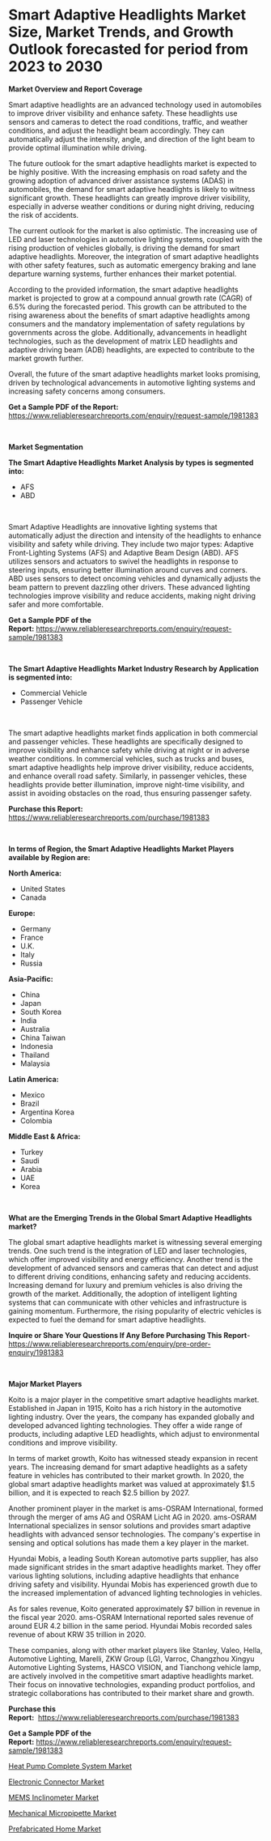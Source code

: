 <p><h1>Smart Adaptive Headlights Market Size, Market Trends, and Growth Outlook forecasted for period from 2023 to 2030</h1></p><p><strong>Market Overview and Report Coverage</strong></p>
<p><p>Smart adaptive headlights are an advanced technology used in automobiles to improve driver visibility and enhance safety. These headlights use sensors and cameras to detect the road conditions, traffic, and weather conditions, and adjust the headlight beam accordingly. They can automatically adjust the intensity, angle, and direction of the light beam to provide optimal illumination while driving.</p><p>The future outlook for the smart adaptive headlights market is expected to be highly positive. With the increasing emphasis on road safety and the growing adoption of advanced driver assistance systems (ADAS) in automobiles, the demand for smart adaptive headlights is likely to witness significant growth. These headlights can greatly improve driver visibility, especially in adverse weather conditions or during night driving, reducing the risk of accidents.</p><p>The current outlook for the market is also optimistic. The increasing use of LED and laser technologies in automotive lighting systems, coupled with the rising production of vehicles globally, is driving the demand for smart adaptive headlights. Moreover, the integration of smart adaptive headlights with other safety features, such as automatic emergency braking and lane departure warning systems, further enhances their market potential.</p><p>According to the provided information, the smart adaptive headlights market is projected to grow at a compound annual growth rate (CAGR) of 6.5% during the forecasted period. This growth can be attributed to the rising awareness about the benefits of smart adaptive headlights among consumers and the mandatory implementation of safety regulations by governments across the globe. Additionally, advancements in headlight technologies, such as the development of matrix LED headlights and adaptive driving beam (ADB) headlights, are expected to contribute to the market growth further.</p><p>Overall, the future of the smart adaptive headlights market looks promising, driven by technological advancements in automotive lighting systems and increasing safety concerns among consumers.</p></p>
<p><strong>Get a Sample PDF of the Report:</strong> <a href="https://www.reliableresearchreports.com/enquiry/request-sample/1981383">https://www.reliableresearchreports.com/enquiry/request-sample/1981383</a></p>
<p>&nbsp;</p>
<p><strong>Market Segmentation</strong></p>
<p><strong>The Smart Adaptive Headlights Market Analysis by types is segmented into:</strong></p>
<p><ul><li>AFS</li><li>ABD</li></ul></p>
<p>&nbsp;</p>
<p><p>Smart Adaptive Headlights are innovative lighting systems that automatically adjust the direction and intensity of the headlights to enhance visibility and safety while driving. They include two major types: Adaptive Front-Lighting Systems (AFS) and Adaptive Beam Design (ABD). AFS utilizes sensors and actuators to swivel the headlights in response to steering inputs, ensuring better illumination around curves and corners. ABD uses sensors to detect oncoming vehicles and dynamically adjusts the beam pattern to prevent dazzling other drivers. These advanced lighting technologies improve visibility and reduce accidents, making night driving safer and more comfortable.</p></p>
<p><strong>Get a Sample PDF of the Report:</strong>&nbsp;<a href="https://www.reliableresearchreports.com/enquiry/request-sample/1981383">https://www.reliableresearchreports.com/enquiry/request-sample/1981383</a></p>
<p>&nbsp;</p>
<p><strong>The Smart Adaptive Headlights Market Industry Research by Application is segmented into:</strong></p>
<p><ul><li>Commercial Vehicle</li><li>Passenger Vehicle</li></ul></p>
<p>&nbsp;</p>
<p><p>The smart adaptive headlights market finds application in both commercial and passenger vehicles. These headlights are specifically designed to improve visibility and enhance safety while driving at night or in adverse weather conditions. In commercial vehicles, such as trucks and buses, smart adaptive headlights help improve driver visibility, reduce accidents, and enhance overall road safety. Similarly, in passenger vehicles, these headlights provide better illumination, improve night-time visibility, and assist in avoiding obstacles on the road, thus ensuring passenger safety.</p></p>
<p><strong>Purchase this Report:</strong>&nbsp; <a href="https://www.reliableresearchreports.com/purchase/1981383">https://www.reliableresearchreports.com/purchase/1981383</a></p>
<p>&nbsp;</p>
<p><strong>In terms of Region, the Smart Adaptive Headlights Market Players available by Region are:</strong></p>
<p>
    <p> <strong> North America: </strong>
        <ul>
            <li>United States</li>
            <li>Canada</li>
        </ul>
        </p> 
    <p> <strong> Europe: </strong>
        <ul>
            <li>Germany</li>
            <li>France</li>
            <li>U.K.</li>
            <li>Italy</li>
            <li>Russia</li>
        </ul>
        </p> 
    <p> <strong> Asia-Pacific: </strong>
        <ul>
            <li>China</li>
            <li>Japan</li>
            <li>South Korea</li>
            <li>India</li>
            <li>Australia</li>
            <li>China Taiwan</li>
            <li>Indonesia</li>
            <li>Thailand</li>
            <li>Malaysia</li>
        </ul>
        </p> 
    <p> <strong> Latin America: </strong>
        <ul>
            <li>Mexico</li>
            <li>Brazil</li>
            <li>Argentina Korea</li>
            <li>Colombia</li>
        </ul>
        </p> 
    <p> <strong> Middle East & Africa: </strong>
        <ul>
            <li>Turkey</li>
            <li>Saudi</li>
            <li>Arabia</li>
            <li>UAE</li>
            <li>Korea</li>
        </ul>
    </p>
    </p>
<p>&nbsp;</p>
<p><strong>What are the Emerging Trends in the Global Smart Adaptive Headlights market?</strong></p>
<p><p>The global smart adaptive headlights market is witnessing several emerging trends. One such trend is the integration of LED and laser technologies, which offer improved visibility and energy efficiency. Another trend is the development of advanced sensors and cameras that can detect and adjust to different driving conditions, enhancing safety and reducing accidents. Increasing demand for luxury and premium vehicles is also driving the growth of the market. Additionally, the adoption of intelligent lighting systems that can communicate with other vehicles and infrastructure is gaining momentum. Furthermore, the rising popularity of electric vehicles is expected to fuel the demand for smart adaptive headlights.</p></p>
<p><strong>Inquire or Share Your Questions If Any Before Purchasing This Report</strong>- <a href="https://www.reliableresearchreports.com/enquiry/pre-order-enquiry/1981383">https://www.reliableresearchreports.com/enquiry/pre-order-enquiry/1981383</a></p>
<p>&nbsp;</p>
<p><strong>Major Market Players</strong></p>
<p><p>Koito is a major player in the competitive smart adaptive headlights market. Established in Japan in 1915, Koito has a rich history in the automotive lighting industry. Over the years, the company has expanded globally and developed advanced lighting technologies. They offer a wide range of products, including adaptive LED headlights, which adjust to environmental conditions and improve visibility.</p><p>In terms of market growth, Koito has witnessed steady expansion in recent years. The increasing demand for smart adaptive headlights as a safety feature in vehicles has contributed to their market growth. In 2020, the global smart adaptive headlights market was valued at approximately $1.5 billion, and it is expected to reach $2.5 billion by 2027.</p><p>Another prominent player in the market is ams-OSRAM International, formed through the merger of ams AG and OSRAM Licht AG in 2020. ams-OSRAM International specializes in sensor solutions and provides smart adaptive headlights with advanced sensor technologies. The company's expertise in sensing and optical solutions has made them a key player in the market.</p><p>Hyundai Mobis, a leading South Korean automotive parts supplier, has also made significant strides in the smart adaptive headlights market. They offer various lighting solutions, including adaptive headlights that enhance driving safety and visibility. Hyundai Mobis has experienced growth due to the increased implementation of advanced lighting technologies in vehicles.</p><p>As for sales revenue, Koito generated approximately $7 billion in revenue in the fiscal year 2020. ams-OSRAM International reported sales revenue of around EUR 4.2 billion in the same period. Hyundai Mobis recorded sales revenue of about KRW 35 trillion in 2020.</p><p>These companies, along with other market players like Stanley, Valeo, Hella, Automotive Lighting, Marelli, ZKW Group (LG), Varroc, Changzhou Xingyu Automotive Lighting Systems, HASCO VISION, and Tianchong vehicle lamp, are actively involved in the competitive smart adaptive headlights market. Their focus on innovative technologies, expanding product portfolios, and strategic collaborations has contributed to their market share and growth.</p></p>
<p><strong>Purchase this Report:</strong>&nbsp;&nbsp;<a href="https://www.reliableresearchreports.com/purchase/1981383">https://www.reliableresearchreports.com/purchase/1981383</a></p>
<p></p>
<p><strong>Get a Sample PDF of the Report:</strong>&nbsp;<a href="https://www.reliableresearchreports.com/enquiry/request-sample/1981383">https://www.reliableresearchreports.com/enquiry/request-sample/1981383</a></p>
<p><p><a href="https://www.linkedin.com/pulse/heat-pump-complete-system-market-challenges-opportunities-nrpue/">Heat Pump Complete System Market</a></p><p><a href="https://medium.com/@dritasmani2022/decoding-electronic-connector-market-metrics-market-share-trends-and-growth-patterns-c6634f773ce0">Electronic Connector Market</a></p><p><a href="https://www.linkedin.com/pulse/mems-inclinometer-market-size-2023-2030-global-industrial-uoyue/">MEMS Inclinometer Market</a></p><p><a href="https://www.linkedin.com/pulse/mechanical-micropipette-market-size-2023-2030-global-industrial-fsmve/">Mechanical Micropipette Market</a></p><p><a href="https://medium.com/@bartlakin/prefabricated-home-market-furnishes-information-on-market-share-market-trends-and-market-growth-d41ae7ba7f3f">Prefabricated Home Market</a></p></p>